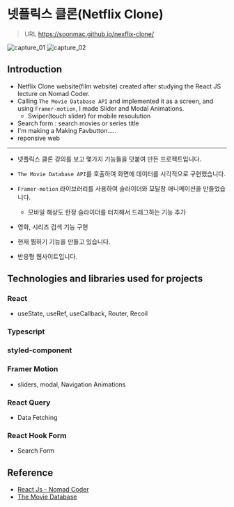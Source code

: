 # 넷플릭스 클론(Netflix Clone)
>URL https://soonmac.github.io/nexflix-clone/

![capture_01](https://user-images.githubusercontent.com/55690712/159224902-0d68ecbd-6c9a-4c16-8b10-bf3308d83f47.PNG)
![capture_02](https://user-images.githubusercontent.com/55690712/159265664-e7b7c43b-61b3-4308-b3dc-76c774d62759.PNG)
## Introduction
* Netflix Clone website(film website) created after studying the React JS lecture on Nomad Coder.
* Calling `The Movie Database API` and implemented it as a screen,
and using `Framer-motion`, I made Slider and Modal Animations.
  * Swiper(touch slider) for mobile resoulution
* Search form : search movies or series title
* I'm making a Making Favbutton.....
* reponsive web

* * * *
* 넷플릭스 클론 강의를 보고 몇가지 기능들을 덧붙여 만든 프로젝트입니다.
* `The Movie Database API`를 호출하여 화면에 데이터를 시각적으로 구현했습니다.
* `Framer-motion` 라이브러리를 사용하여 슬라이더와 모달창 애니메이션을 만들었습니다.
  
  * 모바일 해상도 한정 슬라이더를 터치해서 드래그하는 기능 추가
* 영화, 시리즈 검색 기능 구현
* 현재 찜하기 기능을 만들고 있습니다. 
* 반응형 웹사이트입니다.

## Technologies and libraries used for projects
### React
* useState, useRef, useCallback, Router, Recoil
### Typescript
### styled-component
### Framer Motion
* sliders, modal, Navigation Animations
### React Query
* Data Fetching
### React Hook Form
* Search Form 
  

## Reference
* [React Js - Nomad Coder](https://nomadcoders.co/react-masterclass#intro)
* [The Movie Database](https://www.themoviedb.org/)
